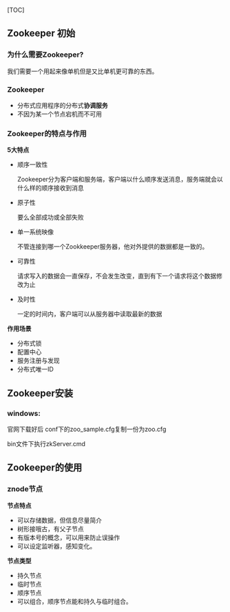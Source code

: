 [TOC]



## Zookeeper 初始

### 为什么需要Zookeeper?

我们需要一个用起来像单机但是又比单机更可靠的东西。

### Zookeeper

* 分布式应用程序的分布式**协调服务**
* 不因为某一个节点宕机而不可用

### Zookeeper的特点与作用

**5大特点**

* 顺序一致性

   Zookeeper分为客户端和服务端，客户端以什么顺序发送消息，服务端就会以什么样的顺序接收到消息

* 原子性

  要么全部成功或全部失败

* 单一系统映像

  不管连接到哪一个Zookkeeper服务器，他对外提供的数据都是一致的。

* 可靠性

  请求写入的数据会一直保存，不会发生改变，直到有下一个请求将这个数据修改为止

* 及时性

  一定的时间内，客户端可以从服务器中读取最新的数据

**作用场景**

* 分布式锁
* 配置中心
* 服务注册与发现
* 分布式唯一ID



## Zookeeper安装

### windows:

官网下载好后 conf下的zoo_sample.cfg复制一份为zoo.cfg

bin文件下执行zkServer.cmd



## Zookeeper的使用

### znode节点

**节点特点**

* 可以存储数据，但信息尽量简介
* 树形接哦古，有父子节点
* 有版本号的概念，可以用来防止误操作
* 可以设定监听器，感知变化。

**节点类型**

* 持久节点
* 临时节点
* 顺序节点
* 可以组合，顺序节点能和持久与临时组合。